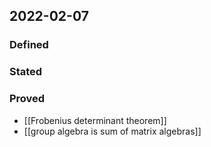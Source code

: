 ## 2022-02-07
### Defined
### Stated
### Proved
- [[Frobenius determinant theorem]]
- [[group algebra is sum of matrix algebras]]